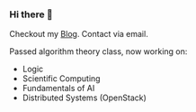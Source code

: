### Hi there 👋

Checkout my [Blog](https://clstb.codes/blog). Contact via email.

Passed algorithm theory class, now working on:
* Logic
* Scientific Computing
* Fundamentals of AI
* Distributed Systems (OpenStack)

<!--
**clstb/clstb** is a ✨ _special_ ✨ repository because its `README.md` (this file) appears on your GitHub profile.

Here are some ideas to get you started:

- 🔭 I’m currently working on ...
- 🌱 I’m currently learning ...
- 👯 I’m looking to collaborate on ...
- 🤔 I’m looking for help with ...
- 💬 Ask me about ...
- 📫 How to reach me: ...
- 😄 Pronouns: ...
- ⚡ Fun fact: ...
-->
